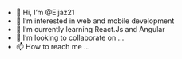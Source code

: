 - 👋 Hi, I’m @Eijaz21
- 👀 I’m interested in web and mobile development
- 🌱 I’m currently learning React.Js and Angular
- 💞️ I’m looking to collaborate on ...
- 📫 How to reach me ...

<!---
Eijaz21/Eijaz21 is a ✨ special ✨ repository because its `README.md` (this file) appears on your GitHub profile.
You can click the Preview link to take a look at your changes.
--->
